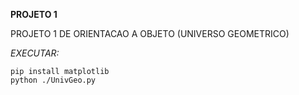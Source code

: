 **PROJETO 1**

PROJETO 1 DE ORIENTACAO A OBJETO (UNIVERSO GEOMETRICO)

_EXECUTAR:_
```
pip install matplotlib
python ./UnivGeo.py
```
